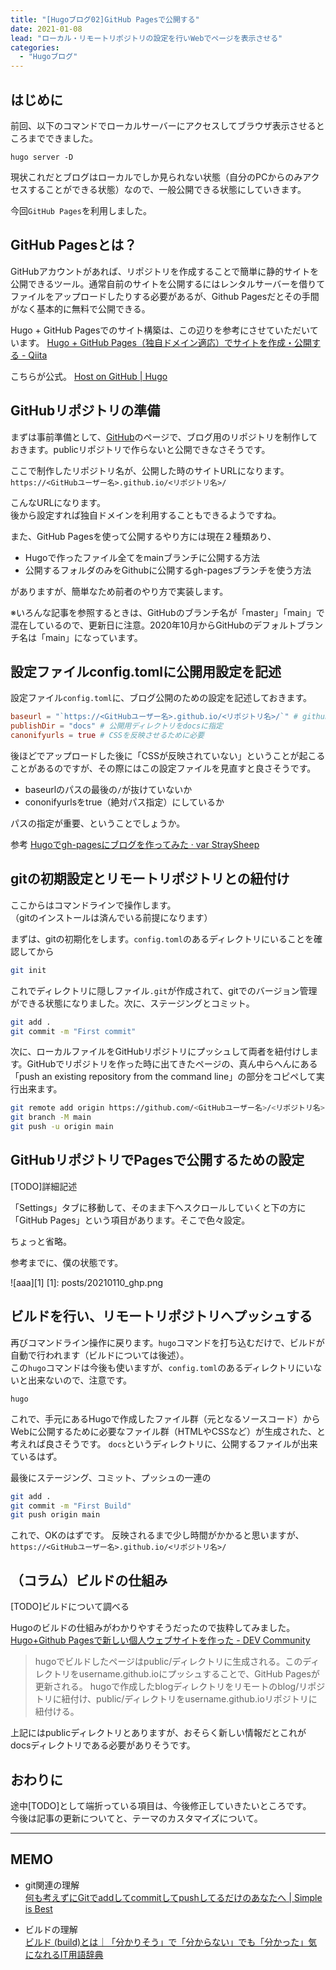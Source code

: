 ```yaml
---
title: "[Hugoブログ02]GitHub Pagesで公開する"
date: 2021-01-08
lead: "ローカル・リモートリポジトリの設定を行いWebでページを表示させる"
categories:
  - "Hugoブログ"
---
```


## はじめに
前回、以下のコマンドでローカルサーバーにアクセスしてブラウザ表示させるところまでできました。

```
hugo server -D
```

現状これだとブログはローカルでしか見られない状態（自分のPCからのみアクセスすることができる状態）なので、一般公開できる状態にしていきます。

今回`GitHub Pages`を利用しました。


## GitHub Pagesとは？
GitHubアカウントがあれば、リポジトリを作成することで簡単に静的サイトを公開できるツール。通常自前のサイトを公開するにはレンタルサーバーを借りてファイルをアップロードしたりする必要があるが、Github Pagesだとその手間がなく基本的に無料で公開できる。

Hugo + GitHub Pagesでのサイト構築は、この辺りを参考にさせていただいています。
[Hugo + GitHub Pages（独自ドメイン適応）でサイトを作成・公開する - Qiita](https://qiita.com/ysdyt/items/a581277dd1312a0e83c3)

こちらが公式。
[Host on GitHub | Hugo](https://gohugo.io/hosting-and-deployment/hosting-on-github/)

## GitHubリポジトリの準備
まずは事前準備として、[GitHub](https://github.com/)のページで、ブログ用のリポジトリを制作しておきます。publicリポジトリで作らないと公開できなさそうです。

ここで制作したリポジトリ名が、公開した時のサイトURLになります。
`https://<GitHubユーザー名>.github.io/<リポジトリ名>/`

こんなURLになります。  
後から設定すれば独自ドメインを利用することもできるようですね。

また、GitHub Pagesを使って公開するやり方には現在２種類あり、

- Hugoで作ったファイル全てをmainブランチに公開する方法
- 公開するフォルダのみをGithubに公開するgh-pagesブランチを使う方法

がありますが、簡単なため前者のやり方で実装します。

※いろんな記事を参照するときは、GitHubのブランチ名が「master」「main」で混在しているので、更新日に注意。2020年10月からGitHubのデフォルトブランチ名は「main」になっています。


## 設定ファイルconfig.tomlに公開用設定を記述
設定ファイル`config.toml`に、ブログ公開のための設定を記述しておきます。

```toml
baseurl = "`https://<GitHubユーザー名>.github.io/<リポジトリ名>/`" # github-pagesで公開するURL
publishDir = "docs" # 公開用ディレクトリをdocsに指定
canonifyurls = true # CSSを反映させるために必要
```

後ほどでアップロードした後に「CSSが反映されていない」ということが起こることがあるのですが、その際にはこの設定ファイルを見直すと良さそうです。

- baseurlのパスの最後の`/`が抜けていないか
- cononifyurlsをtrue（絶対パス指定）にしているか

パスの指定が重要、ということでしょうか。

参考
[Hugoでgh-pagesにブログを作ってみた · var StraySheep](http://straysheep3.github.io/post/hugo-gh-pages-blog-create/)


## gitの初期設定とリモートリポジトリとの紐付け
ここからはコマンドラインで操作します。  
（gitのインストールは済んでいる前提になります）

まずは、gitの初期化をします。`config.toml`のあるディレクトリにいることを確認してから

```bash
git init
```

これでディレクトリに隠しファイル`.git`が作成されて、gitでのバージョン管理ができる状態になりました。次に、ステージングとコミット。

```bash
git add .
git commit -m "First commit"
```

次に、ローカルファイルをGitHubリポジトリにプッシュして両者を紐付けします。GitHubでリポジトリを作った時に出てきたページの、真ん中らへんにある「push an existing repository from the command line」の部分をコピペして実行出来ます。

```bash
git remote add origin https://github.com/<GitHubユーザー名>/<リポジトリ名>.git
git branch -M main
git push -u origin main
```

## GitHubリポジトリでPagesで公開するための設定
[TODO]詳細記述

「Settings」タブに移動して、そのまま下へスクロールしていくと下の方に「GitHub Pages」という項目があります。そこで色々設定。

ちょっと省略。

参考までに、僕の状態です。

![aaa][1]
[1]: posts/20210110_ghp.png

## ビルドを行い、リモートリポジトリへプッシュする
再びコマンドライン操作に戻ります。`hugo`コマンドを打ち込むだけで、ビルドが自動で行われます（ビルドについては後述）。  
この`hugo`コマンドは今後も使いますが、`config.toml`のあるディレクトリにいないと出来ないので、注意です。

```
hugo
```

これで、手元にあるHugoで作成したファイル群（元となるソースコード）からWebに公開するために必要なファイル群（HTMLやCSSなど）が生成された、と考えれば良さそうです。
`docs`というディレクトリに、公開するファイルが出来ているはず。

最後にステージング、コミット、プッシュの一連の

```bash
git add .
git commit -m "First Build"
git push origin main
```

これで、OKのはずです。
反映されるまで少し時間がかかると思いますが、
`https://<GitHubユーザー名>.github.io/<リポジトリ名>/`


## （コラム）ビルドの仕組み
[TODO]ビルドについて調べる

Hugoのビルドの仕組みがわかりやすそうだったので抜粋してみました。
[Hugo+Github Pagesで新しい個人ウェブサイトを作った - DEV Community](~https://dev.to/mshr_h/hugo-github-pages-35me~)

> hugoでビルドしたページはpublic/ディレクトリに生成される。このディレクトリをusername.github.ioにプッシュすることで、GitHub Pagesが更新される。
> hugoで作成したblogディレクトリをリモートのblog/リポジトリに紐付け、public/ディレクトリをusername.github.ioリポジトリに紐付ける。

上記にはpublicディレクトリとありますが、おそらく新しい情報だとこれがdocsディレクトリである必要がありそうです。


## おわりに
途中[TODO]として端折っている項目は、今後修正していきたいところです。  
今後は記事の更新についてと、テーマのカスタマイズについて。

---
## MEMO
- git関連の理解  
[何も考えずにGitでaddしてcommitしてpushしてるだけのあなたへ | Simple is Best](https://oldbigbuddha.dev/posts/for-git-beginners)

- ビルドの理解  
[ビルド (build)とは｜「分かりそう」で「分からない」でも「分かった」気になれるIT用語辞典](https://wa3.i-3-i.info/word12775.html)